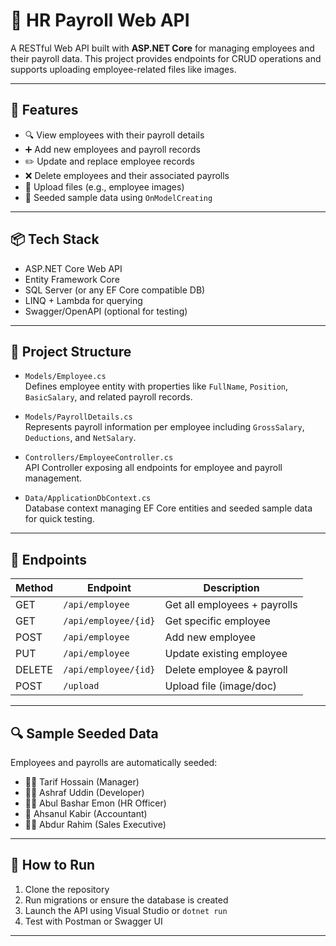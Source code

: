 # 💼 HR Payroll Web API

A RESTful Web API built with **ASP.NET Core** for managing employees and their payroll data. This project provides endpoints for CRUD operations and supports uploading employee-related files like images.

---

## 🚀 Features

- 🔍 View employees with their payroll details
- ➕ Add new employees and payroll records
- ✏️ Update and replace employee records
- ❌ Delete employees and their associated payrolls
- 📁 Upload files (e.g., employee images)
- 🌱 Seeded sample data using `OnModelCreating`

---

## 📦 Tech Stack

- ASP.NET Core Web API
- Entity Framework Core
- SQL Server (or any EF Core compatible DB)
- LINQ + Lambda for querying
- Swagger/OpenAPI (optional for testing)

---

## 📁 Project Structure

- `Models/Employee.cs`  
  Defines employee entity with properties like `FullName`, `Position`, `BasicSalary`, and related payroll records.

- `Models/PayrollDetails.cs`  
  Represents payroll information per employee including `GrossSalary`, `Deductions`, and `NetSalary`.

- `Controllers/EmployeeController.cs`  
  API Controller exposing all endpoints for employee and payroll management.

- `Data/ApplicationDbContext.cs`  
  Database context managing EF Core entities and seeded sample data for quick testing.

---

## 🔧 Endpoints

| Method | Endpoint              | Description                     |
|--------|-----------------------|---------------------------------|
| GET    | `/api/employee`       | Get all employees + payrolls    |
| GET    | `/api/employee/{id}`  | Get specific employee           |
| POST   | `/api/employee`       | Add new employee                |
| PUT    | `/api/employee`       | Update existing employee        |
| DELETE | `/api/employee/{id}`  | Delete employee & payroll       |
| POST   | `/upload`             | Upload file (image/doc)         |

---

## 🔍 Sample Seeded Data

Employees and payrolls are automatically seeded:
- 👨‍💼 Tarif Hossain (Manager)
- 👨‍💻 Ashraf Uddin (Developer)
- 🧑‍💼 Abul Bashar Emon (HR Officer)
- 🧾 Ahsanul Kabir (Accountant)
- 🧍‍♂️ Abdur Rahim (Sales Executive)

---

## 🧪 How to Run

1. Clone the repository
2. Run migrations or ensure the database is created
3. Launch the API using Visual Studio or `dotnet run`
4. Test with Postman or Swagger UI

---
